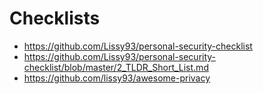 # Checklists

- https://github.com/Lissy93/personal-security-checklist
- https://github.com/Lissy93/personal-security-checklist/blob/master/2_TLDR_Short_List.md
- https://github.com/lissy93/awesome-privacy
